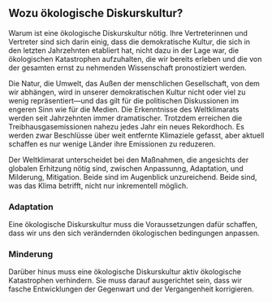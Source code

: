 ## Wozu ökologische Diskurskultur?

Warum ist eine ökologische Diskurskultur nötig. Ihre Vertreterinnen und Vertreter sind sich darin einig, dass die demokratische Kultur, die sich in den letzten Jahrzehnten etabliert hat, nicht dazu in der Lage war, die ökologischen Katastrophen aufzuhalten, die wir bereits erleben und die von der gesamten ernst zu nehmenden Wissenschaft pronostiziert werden. 

Die Natur, die Umwelt, das Außen der menschlichen Gesellschaft, von dem wir abhängen, wird in unserer demokratischen Kultur nicht oder viel zu wenig repräsentiert&mdash;und das gilt für die politischen Diskussionen im engeren Sinn wie für die Medien. Die Erkenntnisse des Weltklimarats werden seit Jahrzehnten immer dramatischer. Trotzdem erreichen die Treibhausgasemissionen nahezu jedes Jahr ein neues Rekordhoch. Es werden zwar Beschlüsse über weit entfernte Klimaziele gefasst, aber aktuell schaffen es nur wenige Länder ihre Emissionen zu reduzeren. 

Der Weltklimarat unterscheidet bei den Maßnahmen, die angesichts der globalen Erhitzung nötig sind, zwischen Anpassunng, Adaptation, und Milderung, Mitigation. Beide sind im Augenblick unzureichend. Beide sind, was das Klima betrifft, nicht nur inkrementell möglich.

### Adaptation

 Eine ökologische Diskurskultur muss die Voraussetzungen dafür schaffen, dass wir uns den sich verändernden ökologischen bedingungen anpassen.

### Minderung

Darüber hinus muss eine ökologische Diskurskultur aktiv ökologische Katastrophen verhindern. Sie muss darauf ausgerichtet sein, dass wir fasche Entwicklungen der Gegenwart und der Vergangenheit korrigieren. 